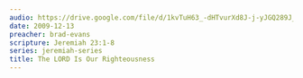 ```yaml
---
audio: https://drive.google.com/file/d/1kvTuH63_-dHTvurXd8J-j-yJGQ289J_K/view
date: 2009-12-13
preacher: brad-evans
scripture: Jeremiah 23:1-8
series: jeremiah-series
title: The LORD Is Our Righteousness
---
```

